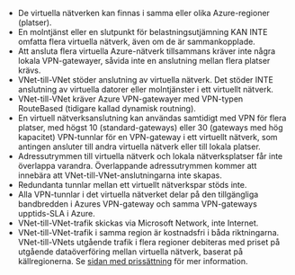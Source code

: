 * De virtuella nätverken kan finnas i samma eller olika Azure-regioner (platser).
* En molntjänst eller en slutpunkt för belastningsutjämning KAN INTE omfatta flera virtuella nätverk, även om de är sammankopplade.
* Att ansluta flera virtuella Azure-nätverk tillsammans kräver inte några lokala VPN-gatewayer, såvida inte en anslutning mellan flera platser krävs.
* VNet-till-VNet stöder anslutning av virtuella nätverk. Det stöder INTE anslutning av virtuella datorer eller molntjänster i ett virtuellt nätverk.
* VNet-till-VNet kräver Azure VPN-gatewayer med VPN-typen RouteBased (tidigare kallad dynamisk routning). 
* En virtuell nätverksanslutning kan användas samtidigt med VPN för flera platser, med högst 10 (standard-gateways) eller 30 (gateways med hög kapacitet) VPN-tunnlar för en VPN-gateway i ett virtuellt nätverk, som antingen ansluter till andra virtuella nätverk eller till lokala platser.
* Adressutrymmen till virtuella nätverk och lokala nätverksplatser får inte överlappa varandra. Överlappande adressutrymmen kommer att innebära att VNet-till-VNet-anslutningarna inte skapas.
* Redundanta tunnlar mellan ett virtuellt nätverkspar stöds inte.
* Alla VPN-tunnlar i det virtuella nätverket delar på den tillgängliga bandbredden i Azures VPN-gateway och samma VPN-gateways upptids-SLA i Azure.
* VNet-till-VNet-trafik skickas via Microsoft Network, inte Internet.
* VNet-till-VNet-trafik i samma region är kostnadsfri i båda riktningarna. VNet-till-VNets utgående trafik i flera regioner debiteras med priset på utgående dataöverföring mellan virtuella nätverk, baserat på källregionerna. Se [sidan med prissättning](https://azure.microsoft.com/pricing/details/vpn-gateway/) för mer information.



<!--HONumber=Nov16_HO2-->


